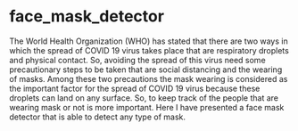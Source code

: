 # face_mask_detector

The World Health Organization (WHO) has stated that there are two ways in which the spread of COVID 19 virus takes place that are respiratory droplets and physical contact. 
So, avoiding the spread of this virus need some precautionary steps to be taken that are social distancing and the wearing of masks. 
Among these two precautions the mask wearing is considered as the important factor for the spread of COVID 19 virus because these droplets can land on any surface. 
So, to keep track of the people that are wearing mask or not is more important. Here I have presented a face mask detector that is able to detect any type of mask.
